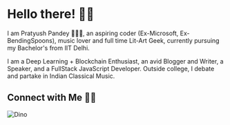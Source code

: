 # Hello there! 👋🏻

I am Pratyush Pandey 🙋🏻‍♂️, an aspiring coder (Ex-Microsoft, Ex-BendingSpoons), music lover and full time Lit-Art Geek, currently pursuing my Bachelor's from IIT Delhi.

I am a Deep Learning + Blockchain Enthusiast, an avid Blogger and Writer, a Speaker, and a FullStack JavaScript Developer. Outside college, I debate and partake in Indian Classical Music.

## Connect with Me 🤝🏻

<!-- [![Website](https://raw.githubusercontent.com/Yashpandey4/Yashpandey4/master/soc/ws.svg)](https://Yashpandey4.github.io/) [![Blog](https://raw.githubusercontent.com/Yashpandey4/Yashpandey4/master/soc/bl.svg)](https://Yashpandey4.github.io/blog) [![LinkedIn](https://raw.githubusercontent.com/Yashpandey4/Yashpandey4/master/soc/li.svg)](https://www.linkedin.com/in/pratyushpandey4/) [![Twitter](https://raw.githubusercontent.com/Yashpandey4/Yashpandey4/master/soc/tw.svg)](https://twitter.com/Pratyuush99) [![YouTube](https://raw.githubusercontent.com/Yashpandey4/Yashpandey4/master/soc/yt.svg)](https://www.youtube.com/channel/UClUCI6TLnfHb4aS_QOt6ovg) [![Stack Overflow](https://raw.githubusercontent.com/Yashpandey4/Yashpandey4/master/soc/so.svg)](https://stackoverflow.com/users/11572840/pratyush-pandey) [![Stack Exchange](https://raw.githubusercontent.com/Yashpandey4/Yashpandey4/master/soc/se.svg)](https://stackexchange.com/) [![Microsoft MVP](https://raw.githubusercontent.com/Yashpandey4/Yashpandey4/master/soc/ms.svg)](https://mvp.microsoft.com/en-us/) [![GitHub](https://raw.githubusercontent.com/Yashpandey4/Yashpandey4/master/soc/gh.svg)](https://github.com/Yashpandey4) [![Facebook](https://raw.githubusercontent.com/Yashpandey4/Yashpandey4/master/soc/fb.svg)](https://facebook.com/yashpandey4) [![Instagram](https://raw.githubusercontent.com/Yashpandey4/Yashpandey4/master/soc/ig.svg)](https://www.instagram.com/pratyuush99/) [![WhatsApp](https://raw.githubusercontent.com/Yashpandey4/Yashpandey4/master/soc/wa.svg)](https://wa.me/) -->

![Dino](https://raw.githubusercontent.com/Yashpandey4/Yashpandey4/master/dino.gif)
